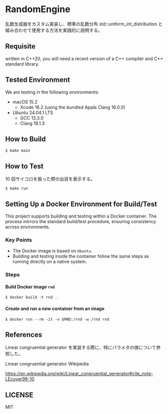 # RandomEngine

乱数生成器をカスタム実装し、標準の乱数分布 std::uniform_int_distribution と組み合わせて使用する方法を実践的に説明する。

## Requisite

written in C++20, you will need a recent version of a C++ compiler and C++ standard 
library. 

## Tested Environment

We are testing in the following environments:

* macOS 15.2
  * Xcode 16.2 (using the bundled Apple Clang 16.0.0)
* Ubuntu 24.04.1 LTS
  * GCC 13.3.0
  * Clang 18.1.3

## How to Build

```
$ make main
```

## How to Test

10 回サイコロを振った際の出目を表示する。

```
$ make run
```

## Setting Up a Docker Environment for Build/Test

This project supports building and testing within a Docker container. The process mirrors the standard
build/test procedure, ensuring consistency across environments.

### Key Points
- The Docker image is based on `Ubuntu`.
- Building and testing inside the container follow the same steps as running directly on a native system.

### Steps

#### Build Docker image `rnd`

```
$ docker build -t rnd .
```

#### Create and run a new container from an image

```
$ docker run --rm -it -v $PWD:/rnd -w /rnd rnd
```

## References

Linear congruential generator を実装する際に、特にパラメタの値について参照した。

Linear congruential generator
Wikipedia

https://en.wikipedia.org/wiki/Linear_congruential_generator#cite_note-LEcuyer99-10

## LICENSE

MIT
